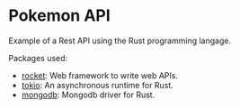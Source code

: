 # Pokemon API

Example of a Rest API using the Rust programming langage.

Packages used:
* [rocket](https://rocket.rs/): Web framework to write web APIs.
* [tokio](https://tokio.rs/): An asynchronous runtime for Rust.
* [mongodb](https://docs.mongodb.com/drivers/rust/): Mongodb driver for Rust.